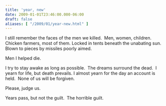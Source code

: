 ```yaml
---
title: 'year, new'
date: 2009-01-01T23:46:00.000-06:00
draft: false
aliases: [ "/2009/01/year-new.html" ]
---
```


I still remember the faces of the men we killed.  Men, women, children.  Chicken farmers, most of them.
Locked in tents beneath the unabating sun.  Blown to pieces by missiles poorly aimed.

Men I helped die.

I try to stay awake as long as possible.  The dreams surround the dead.  I yearn for life, but death prevails.
I almost yearn for the day an account is held.  None of us will be forgiven.

Please, judge us.

Years pass, but not the guilt.  The horrible guilt.  